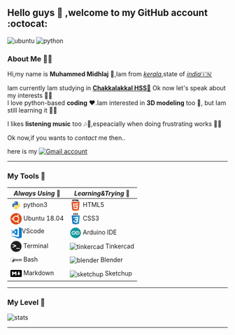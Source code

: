 ## Hello guys :wave: ,welcome to my GitHub account :octocat:
![ubuntu](https://img.shields.io/badge/ubuntu-E95420?logo=ubuntu&logoColor=white&style=for-the-badge)
![python](https://img.shields.io/badge/python%20-%2314354C.svg?&style=for-the-badge&logo=python&logoColor=white)


### About Me :raising_hand_man:
Hi,my name is **Muhammed Midhlaj** :child:,Iam from [_kerala_](https://en.wikipedia.org/wiki/Kerala),state of [_india_:india:](https://en.wikipedia.org/wiki/India)

Iam currently Iam studying in __[Chakkalakkal HSS:school:](https://www.facebook.com/chakkalakkalhs/)__
Ok now let's speak about my interests :man_shrugging: <br />
I love python-based **coding** :heart:.Iam interested in **3D modeling** too :ice_cube:, but Iam still learning it :man_technologist:

I likes **listening music** too :notes::musical_note:,espeacially when doing frustrating works :bowing_man:

Ok now,if you wants to _contact_ me then..

here is my [![Gmail account](https://img.shields.io/badge/gmail-D14836?&style=for-the-badge&logo=gmail&logoColor=white)](mailto:midlajkalathil2006@gmail.com)
***
### My Tools :toolbox:

| _Always Using_ :100: | _Learning&Trying_ :notebook_with_decorative_cover:
| ----------- | ----------- |
| <img align="center" alt="python3" width="26px" src="https://raw.githubusercontent.com/github/explore/80688e429a7d4ef2fca1e82350fe8e3517d3494d/topics/python/python.png" /> python3 | <img align="center" alt="HTML5" width="26px" src="https://raw.githubusercontent.com/github/explore/80688e429a7d4ef2fca1e82350fe8e3517d3494d/topics/html/html.png" /> HTML5 | 
| <img align="center" alt="ubuntu" width="26px" src="https://raw.githubusercontent.com/github/explore/80688e429a7d4ef2fca1e82350fe8e3517d3494d/topics/ubuntu/ubuntu.png" /> Ubuntu 18.04 | <img align="center" alt="" width="26px" src="https://raw.githubusercontent.com/github/explore/80688e429a7d4ef2fca1e82350fe8e3517d3494d/topics/css/css.png" /> CSS3 |
| <img align="left" alt="VScode" width="26px" src="https://raw.githubusercontent.com/github/explore/80688e429a7d4ef2fca1e82350fe8e3517d3494d/topics/visual-studio-code/visual-studio-code.png" />VScode | <img align="center" alt="Arduino" width="26px" src="https://raw.githubusercontent.com/github/explore/80688e429a7d4ef2fca1e82350fe8e3517d3494d/topics/arduino/arduino.png" /> Arduino IDE |
| <img align="center" alt="terminal" width="26px" src="https://raw.githubusercontent.com/github/explore/d92924b1d925bb134e308bd29c9de6c302ed3beb/topics/terminal/terminal.png" /> Terminal |<img align="center" alt="tinkercad" width="52px" src="https://beta-editor.tinkercad.com/assets_2rv56rm/js/tinkercad-frontend/assets/images/tinkercad-lockup-color.svg" /> Tinkercad|
| <img align="center" alt="bash" width="26px" src="https://raw.githubusercontent.com/github/explore/80688e429a7d4ef2fca1e82350fe8e3517d3494d/topics/bash/bash.png" /> Bash | <img align="center" alt="blender" width="26px" src="https://avatars3.githubusercontent.com/u/452469?s=460&v=4" /> Blender |
| <img align="center" alt="md" width="26px" src="https://raw.githubusercontent.com/github/explore/80688e429a7d4ef2fca1e82350fe8e3517d3494d/topics/markdown/markdown.png" />  Markdown| <img align="center" alt="sketchup" width="26px" src="https://avatars2.githubusercontent.com/u/2521172?s=200&v=4" /> Sketchup |


***
### My Level :abacus:

![stats](https://github-readme-stats.vercel.app/api?username=Midhlaj2006&&show_icons=true&title_color=03ff51&icon_color=3ac1ff&text_color=ddff00&bg_color=121212)
***

<!--
<img align="center" alt="" width="26px" src="" />
-->
